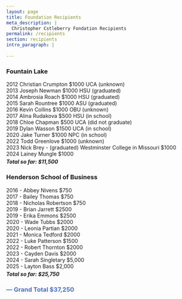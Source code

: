 ```yaml
---
layout: page
title: Foundation Recipients
meta_description: |
  Christopher Cstleberry Fondation Recipients
permalink: /recipients
section: recipients
intro_paragraph: |
  
---
```


### Fountain Lake
2012 Christian Crumpton $1000 UCA (unknown)<br />
2013 Joseph Newman $1000 HSU (graduated)<br />
2014 Ambrosia Roach $1000 HSU (graduated)<br />
2015 Sarah Rountree $1000 ASU (graduated)<br />
2016 Kevin Collins $1000 OBU (unknown)<br />
2017 Alina Rudakova $500 HSU (in school)<br />
2018 Chloe Chapman $500 UCA (did not graduate)<br />
2019 Dylan Wasson $1500 UCA (in school)<br />
2020 Jake Turner $1000 NPC (in school)<br />
2022 Todd Greenlove $1000 (unknown)<br />
2023 Nick Brey - (graduated) Westminster College in Missouri $1000<br />
2024 Lainey Mungle $1000
<h5 style="font-weight: bold; padding-top: 0; margin-top: -10px;">Total so far: $11,500</h5>


### Henderson School of Business 
2016 - Abbey Nivens $750<br />
2017 - Bailey Thomas $750<br />
2018 - Nicholas Robertson $750<br />
2019 - Brian Jarrett $2500<br />
2019 - Erika Emmons $2500<br />
2020 - Wade Tubbs $2000<br />
2020 - Leonia Partian $2000<br />
2021 - Monica Tedford $2000<br />
2022 - Luke Patterson $1500<br />
2022 - Robert Thornton $2000<br />
2023 - Cayden Davis $2000<br />
2024 - Sarah Singletary $5,000<br />
2025 - Layton Bass $2,000

<h5 style="font-weight: bold; padding-top: 0; margin-top: -10px;">Total so far: $25,750</h5>

<h3 style="font-weight: bold; color: #4c70bf;">&mdash; Grand Total $37,250</h3>
